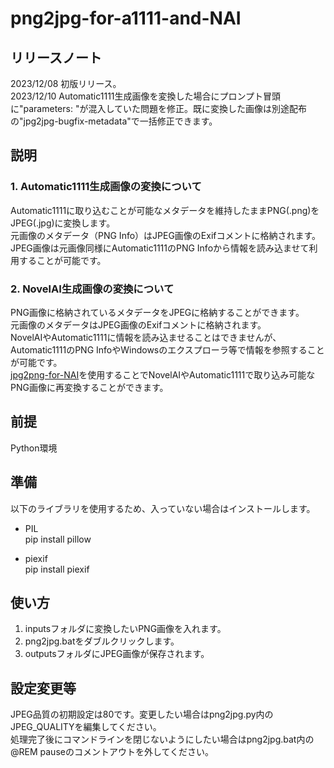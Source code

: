 # png2jpg-for-a1111-and-NAI

## リリースノート
2023/12/08 初版リリース。  
2023/12/10 Automatic1111生成画像を変換した場合にプロンプト冒頭に"parameters: "が混入していた問題を修正。既に変換した画像は別途配布の"jpg2jpg-bugfix-metadata"で一括修正できます。  

## 説明
### 1. Automatic1111生成画像の変換について
Automatic1111に取り込むことが可能なメタデータを維持したままPNG(.png)をJPEG(.jpg)に変換します。  
元画像のメタデータ（PNG Info）はJPEG画像のExifコメントに格納されます。  
JPEG画像は元画像同様にAutomatic1111のPNG Infoから情報を読み込ませて利用することが可能です。

### 2. NovelAI生成画像の変換について
PNG画像に格納されているメタデータをJPEGに格納することができます。  
元画像のメタデータはJPEG画像のExifコメントに格納されます。  
NovelAIやAutomatic1111に情報を読み込ませることはできませんが、Automatic1111のPNG InfoやWindowsのエクスプローラ等で情報を参照することが可能です。  
[jpg2png-for-NAI]([https://github.com/Takenoko3333/jpg2png-for-NAI])を使用することでNovelAIやAutomatic1111で取り込み可能なPNG画像に再変換することができます。

## 前提
Python環境

## 準備
以下のライブラリを使用するため、入っていない場合はインストールします。
* PIL  
pip install pillow

* piexif  
pip install piexif

## 使い方
1. inputsフォルダに変換したいPNG画像を入れます。  
2. png2jpg.batをダブルクリックします。  
3. outputsフォルダにJPEG画像が保存されます。

## 設定変更等
JPEG品質の初期設定は80です。変更したい場合はpng2jpg.py内のJPEG_QUALITYを編集してください。  
処理完了後にコマンドラインを閉じないようにしたい場合はpng2jpg.bat内の@REM pauseのコメントアウトを外してください。
